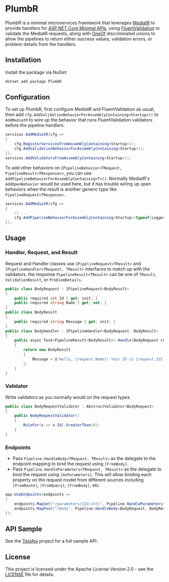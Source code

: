 # PlumbR
PlumbR is a minimal microservices framework that leverages
[MediatR](https://github.com/jbogard/MediatR) to provide handlers for [ASP.NET
Core Minimal
APIs](https://learn.microsoft.com/en-us/aspnet/core/fundamentals/minimal-apis?view=aspnetcore-8.0),
using [FluentValidation](https://github.com/FluentValidation/FluentValidation)
to validate the MediatR requests, along with
[OneOf](https://github.com/mcintyre321/OneOf) discriminated unions to allow the
pipelines to return either success values, validation errors, or problem details
from the handlers.

## Installation

Install the package via NuGet:

```bash
dotnet add package PlumbR
```

## Configuration
To set up PlumbR, first configure MediatR and FluentValidation as usual, then
add `cfg.AddValidationBehaviorForAssemblyContaining<Startup>()` to `AddMediatR`
to wire up the behavior that runs FluentValidation validators before the
pipeline handlers.
```csharp
services.AddMediatR(cfg =>
{
    cfg.RegisterServicesFromAssemblyContaining<Startup>();
    cfg.AddValidationBehaviorForAssemblyContaining<Startup>();
});
services.AddValidatorsFromAssemblyContaining<Startup>();
```
To add other behaviors on `IPipelineBehavior<TRequest,
PipelineResult<TResponse>>`, you can use
`AddPipelineBehaviorForAssemblyContaining<T>()`. Normally MediatR's
`AddOpenBehavior` would be used here, but it has trouble wiring up open
behaviors when the result is another generic type like
`PipelineRequest<TResponse>`.
```csharp
services.AddMediatR(cfg =>
{
    // ...
    cfg.AddPipelineBehaviorForAssemblyContaining<Startup>(typeof(LoggerBehavior<>))
});
```

## Usage
### Handler, Request, and Result
Request and Handler classes use `IPipelineRequest<TResult>` and
`IPipelineHandler<TRequest, TResult>` interfaces to match up with the
validators. the response `PipelineResult<TResult>` can be one of `TResult`,
`ValidationResult`, or `ProblemDetails`.
```csharp
public class BodyRequest : IPipelineRequest<BodyResult>
{
    public required int Id { get; init; }
    public required string Name { get; set; }
}
public class BodyResult
{
    public required string Message { get; init; }
}
public class BodyHandler : IPipelineHandler<BodyRequest, BodyResult>
{
    public async Task<PipelineResult<BodyResult>> Handle(BodyRequest request, CancellationToken cancellationToken)
    {
        return new BodyResult
        {
            Message = $"Hello, {request.Name}! Your ID is {request.Id}."
        };
    }
}
```

### Validator
Write validators as you normally would on the request types.
```csharp
public class BodyRequestValidator : AbstractValidator<BodyRequest>
{
    public BodyRequestValidator()
    {
        RuleFor(x => x.Id).GreaterThan(0);
    }
}
```

### Endpoints
* Pass `Pipeline.HandleBody<TRequest, TResult>` as the delegate to the endpoint mapping to bind the request using `[FromBody]`.
* Pass `Pipeline.HandleParameters<TRequest, TResult>` as the delegate to bind
  the request using `[AsParameters]`. This will allow binding each property on
  the request model from different sources including `[FromRoute]`,
  `[FromQuery]`, `[FromBody]`, etc.
```csharp
app.UseEndpoints(endpoints =>
{
    endpoints.MapGet("/parameters/{Id:int}", Pipeline.HandleParameters<ParameterRequest, ParametersResult>);
    endpoints.MapPost("/body", Pipeline.HandleBody<BodyRequest, BodyResult>);
});
```

## API Sample
See the [TestApi](https://github.com/jesse-black/PlumbR/tree/main/test/TestApi) project for a full sample API.

## License
This project is licensed under the Apache License Version 2.0 - see the [LICENSE](https://github.com/jesse-black/PlumbR/blob/main/LICENSE) file for details.

